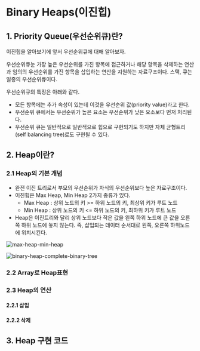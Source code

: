 # Binary Heaps(이진힙)

## 1. Priority Queue(우선순위큐)란?

이진힙을 알아보기에 앞서 우선순위큐에 대해 알아보자.

우선순위큐눈 가장 높은 우선순위를 가진 항목에 접근하거나 해당 항목을 삭제하는 연산과 임의의 우선순위를
가진 항목을 삽입하는 연산을 지원하는 자료구조이다. 스택, 큐는 일종의 우선순위큐이다.

우선순위큐의 특징은 아래와 같다.
- 모든 항목에는 추가 속성이 있는데 이것을 우선순위 값(priority value)라고 한다.
- 우선순위 큐에서는 우선순위가 높은 요소는 우선순위가 낮은 요소보다 먼저 처리된다.
- 우선순위 큐는 일반적으로 일반적으로 힙으로 구현되기도 하지만 자체 균형트리(self balancing tree)로도
구현될 수 있다.

## 2. Heap이란?

### 2.1 Heap의 기본 개념

- 완전 이진 트리로서 부모의 우선순위가 자식의 우선순위보다 높은 자료구조이다.
- 이진힙은 Max Heap, Min Heap 2가지 종류가 있다.
    - Max Heap : 상위 노드의 키 >= 하위 노드의 키, 최상위 키가 루트 노드
    - Min Heap : 상위 노드의 키 <= 하위 노드의 키, 최하위 키가 루트 노드
- Heap은 이진트리와 달리 상위 노드보다 작은 값을 왼쪽 하위 노드에 큰 값을 오른쪽 하위 노드에 놓지 않는다. 즉, 삽입되는 데이터 순서대로 왼쪽, 오른쪽 하위노드에 위치시킨다.

![max-heap-min-heap]()

![binary-heap-complete-binary-tree]()

### 2.2 Array로 Heap표현

### 2.3 Heap의 연산

#### 2.2.1 삽입

#### 2.2.2 삭제


## 3. Heap 구현 코드
